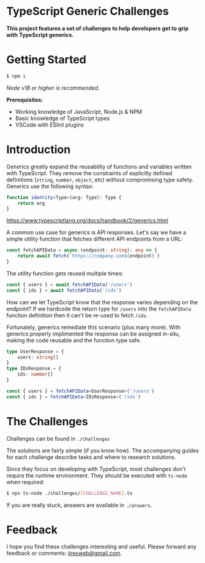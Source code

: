 # TypeScript Generic Challenges

**This project features a set of challenges to help developers get to grip with TypeScript generics.**

# Getting Started

```bash
$ npm i
```

_Node v18 or higher is recommended._

**Prerequisites:**

-   Working knowledge of JavaScript, Node.js & NPM
-   Basic knowledge of TypeScript types
-   VSCode with ESlint plugins

# Introduction

Generics greatly expand the reusability of functions and variables written with TypeScript. They remove the constraints of explicitly defined definitions (`string`, `number`, `object`, etc) without compromising type safety. Generics use the following syntax:

```typescript
function identity<Type>(arg: Type): Type {
    return arg
}
```

https://www.typescriptlang.org/docs/handbook/2/generics.html

A common use case for generics is API responses. Let's say we have a simple utility function that fetches different API endpoints from a URL:

```typescript
const fetchAPIData = async (endpoint: string): any => {
    return await fetch(`https://company.com${endpoint}`)
}
```

The utility function gets reused multiple times:

```typescript
const { users } = await fetchAPIData('/users')
const { ids } = await fetchAPIData('/ids')
```

How can we let TypeScript know that the response varies depending on the endpoint? If we hardcode the return type for `/users` into the `fetchAPIData` function definition then it can't be re-used to fetch `/ids`.

Fortunately, generics remediate this scenario (plus many more). With generics properly implimented the response can be assigned in-situ, making the code reusable and the function type safe.

```typescript
type UserResponse = {
    users: string[]
}
type IDsResponse = {
    ids: number[]
}

const { users } = fetchAPIData<UserResponse>('/users')
const { ids } = fetchAPIData<IDsResponse>('/ids')
```

# The Challenges

Challenges can be found in `./challenges`

The solutions are fairly simple (if you know how). The accompanying guides for each challenge describe tasks and where to research solutions.

Since they focus on developing with TypeScript, most challenges don't require the runtime environment. They should be executed with `ts-node` when required:

```bash
$ npx ts-node ./challenges/[CHALLENGE_NAME].ts
```

If you are really stuck, answers are available in `./answers`.

# Feedback

I hope you find these challenges interesting and useful. Please forward any feedback or comments: ijrexweb@gmail.com.
